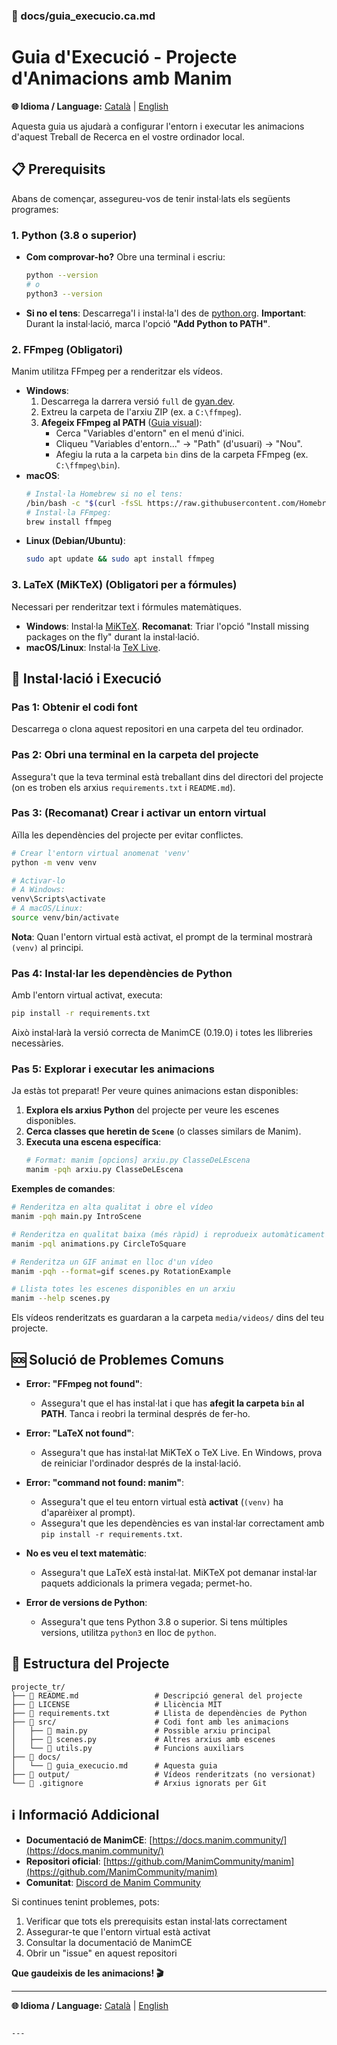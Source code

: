 ### 📄 docs/guia_execucio.ca.md

# Guia d'Execució - Projecte d'Animacions amb Manim

**🌐 Idioma / Language:** [Català](guia_execucio.md) | [English](../en/installation_guide.md)

Aquesta guia us ajudarà a configurar l'entorn i executar les animacions d'aquest Treball de Recerca en el vostre ordinador local.

## 📋 Prerequisits

Abans de començar, assegureu-vos de tenir instal·lats els següents programes:

### 1. Python (3.8 o superior)

- **Com comprovar-ho?** Obre una terminal i escriu:
  ```bash
  python --version
  # o
  python3 --version
  ```
- **Si no el tens**: Descarrega'l i instal·la'l des de [python.org](https://www.python.org/downloads/). **Important**: Durant la instal·lació, marca l'opció **"Add Python to PATH"**.

### 2. FFmpeg (Obligatori)

Manim utilitza FFmpeg per a renderitzar els vídeos.

- **Windows**:
  1.  Descarrega la darrera versió `full` de [gyan.dev](https://www.gyan.dev/ffmpeg/builds/).
  2.  Extreu la carpeta de l'arxiu ZIP (ex. a `C:\ffmpeg`).
  3.  **Afegeix FFmpeg al PATH** ([Guia visual](https://www.architectryan.com/2018/03/17/add-to-the-path-on-windows-10/)):
      - Cerca "Variables d'entorn" en el menú d'inici.
      - Cliqueu "Variables d'entorn..." → "Path" (d'usuari) → "Nou".
      - Afegiu la ruta a la carpeta `bin` dins de la carpeta FFmpeg (ex. `C:\ffmpeg\bin`).
- **macOS**:
  ```bash
  # Instal·la Homebrew si no el tens:
  /bin/bash -c "$(curl -fsSL https://raw.githubusercontent.com/Homebrew/install/HEAD/install.sh)"
  # Instal·la FFmpeg:
  brew install ffmpeg
  ```
- **Linux (Debian/Ubuntu)**:
  ```bash
  sudo apt update && sudo apt install ffmpeg
  ```

### 3. LaTeX (MiKTeX) (Obligatori per a fórmules)

Necessari per renderitzar text i fórmules matemàtiques.

- **Windows**: Instal·la [MiKTeX](https://miktex.org/download). **Recomanat**: Triar l'opció "Install missing packages on the fly" durant la instal·lació.
- **macOS/Linux**: Instal·la [TeX Live](https://www.tug.org/texlive/).

## 🚀 Instal·lació i Execució

### Pas 1: Obtenir el codi font

Descarrega o clona aquest repositori en una carpeta del teu ordinador.

### Pas 2: Obri una terminal en la carpeta del projecte

Assegura't que la teva terminal està treballant dins del directori del projecte (on es troben els arxius `requirements.txt` i `README.md`).

### Pas 3: (Recomanat) Crear i activar un entorn virtual

Aïlla les dependències del projecte per evitar conflictes.

```bash
# Crear l'entorn virtual anomenat 'venv'
python -m venv venv

# Activar-lo
# A Windows:
venv\Scripts\activate
# A macOS/Linux:
source venv/bin/activate
```

**Nota**: Quan l'entorn virtual està activat, el prompt de la terminal mostrarà `(venv)` al principi.

### Pas 4: Instal·lar les dependències de Python

Amb l'entorn virtual activat, executa:

```bash
pip install -r requirements.txt
```

Això instal·larà la versió correcta de ManimCE (0.19.0) i totes les llibreries necessàries.

### Pas 5: Explorar i executar les animacions

Ja estàs tot preparat! Per veure quines animacions estan disponibles:

1.  **Explora els arxius Python** del projecte per veure les escenes disponibles.
2.  **Cerca classes que heretin de `Scene`** (o classes similars de Manim).
3.  **Executa una escena específica**:
    ```bash
    # Format: manim [opcions] arxiu.py ClasseDeLEscena
    manim -pqh arxiu.py ClasseDeLEscena
    ```

**Exemples de comandes**:

```bash
# Renderitza en alta qualitat i obre el vídeo
manim -pqh main.py IntroScene

# Renderitza en qualitat baixa (més ràpid) i reprodueix automàticament
manim -pql animations.py CircleToSquare

# Renderitza un GIF animat en lloc d'un vídeo
manim -pqh --format=gif scenes.py RotationExample

# Llista totes les escenes disponibles en un arxiu
manim --help scenes.py
```

Els vídeos renderitzats es guardaran a la carpeta `media/videos/` dins del teu projecte.

## 🆘 Solució de Problemes Comuns

- **Error: "FFmpeg not found"**:

  - Assegura't que el has instal·lat i que has **afegit la carpeta `bin` al PATH**. Tanca i reobri la terminal després de fer-ho.

- **Error: "LaTeX not found"**:

  - Assegura't que has instal·lat MiKTeX o TeX Live. En Windows, prova de reiniciar l'ordinador després de la instal·lació.

- **Error: "command not found: manim"**:

  - Assegura't que el teu entorn virtual està **activat** (`(venv)` ha d'aparèixer al prompt).
  - Assegura't que les dependències es van instal·lar correctament amb `pip install -r requirements.txt`.

- **No es veu el text matemàtic**:

  - Assegura't que LaTeX està instal·lat. MiKTeX pot demanar instal·lar paquets addicionals la primera vegada; permet-ho.

- **Error de versions de Python**:
  - Assegura't que tens Python 3.8 o superior. Si tens múltiples versions, utilitza `python3` en lloc de `python`.

## 📁 Estructura del Projecte

```
projecte_tr/
├── 📄 README.md                 # Descripció general del projecte
├── 📄 LICENSE                   # Llicència MIT
├── 📄 requirements.txt          # Llista de dependències de Python
├── 📁 src/                      # Codi font amb les animacions
│   ├── 📄 main.py               # Possible arxiu principal
│   ├── 📄 scenes.py             # Altres arxius amb escenes
│   └── 📄 utils.py              # Funcions auxiliars
├── 📁 docs/
│   └── 📄 guia_execucio.md      # Aquesta guia
├── 📁 output/                   # Vídeos renderitzats (no versionat)
└── 📄 .gitignore                # Arxius ignorats per Git
```

## ℹ️ Informació Addicional

- **Documentació de ManimCE**: [https://docs.manim.community/](https://docs.manim.community/)
- **Repositori oficial**: [https://github.com/ManimCommunity/manim](https://github.com/ManimCommunity/manim)
- **Comunitat**: [Discord de Manim Community](https://manim.community/discord)

Si continues tenint problemes, pots:

1.  Verificar que tots els prerequisits estan instal·lats correctament
2.  Assegurar-te que l'entorn virtual està activat
3.  Consultar la documentació de ManimCE
4.  Obrir un "issue" en aquest repositori

**Que gaudeixis de les animacions! 🎬**

---

**🌐 Idioma / Language:** [Català](guia_execucio.md) | [English](../en/installation_guide.md)

```

---
```
